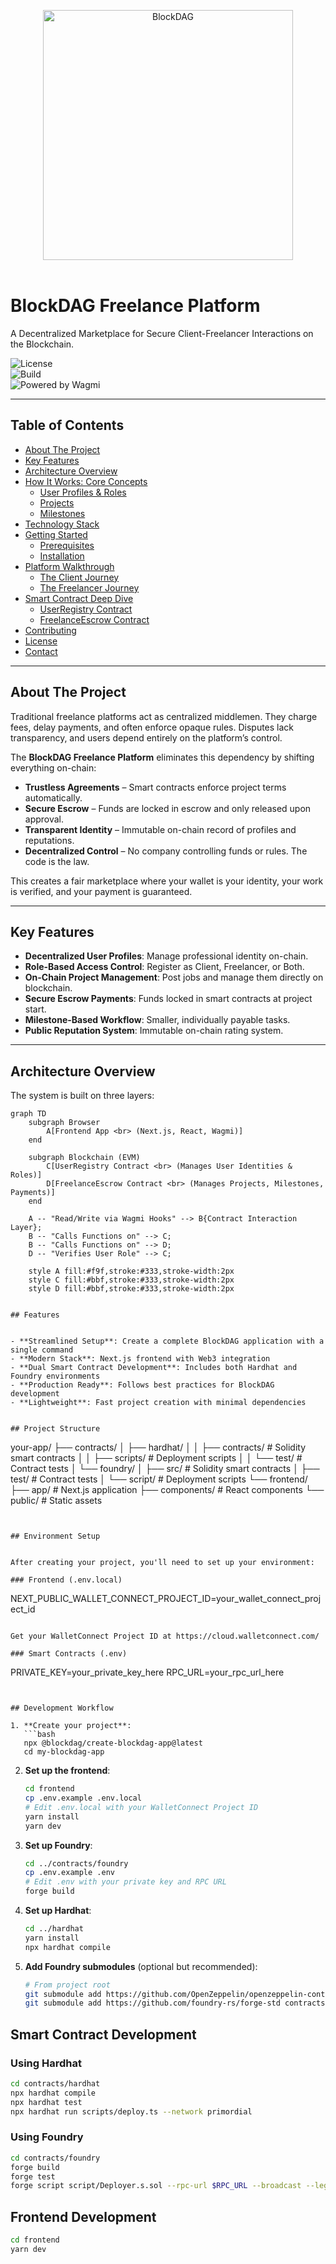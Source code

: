 <div align="center">	
    <p>	
	    <a href="(https://www.morphl2.io/)">	
            <div>	
	           <img width="400px" src="https://blockdag.network/images/presskit/Logo.svg" align="center" alt="BlockDAG" />	
		    </div>
	    </a>
            <br>
    </p>
      
</div>


# BlockDAG Freelance Platform  

A Decentralized Marketplace for Secure Client-Freelancer Interactions on the Blockchain.  

![License](https://img.shields.io/badge/License-MIT-yellow.svg)  
![Build](https://img.shields.io/badge/build-passing-brightgreen.svg)  
![Powered by Wagmi](https://img.shields.io/badge/Powered%20by-Wagmi-blueviolet)  

---

## Table of Contents
- [About The Project](#about-the-project)  
- [Key Features](#key-features)  
- [Architecture Overview](#architecture-overview)  
- [How It Works: Core Concepts](#how-it-works-core-concepts)  
  - [User Profiles & Roles](#1-user-profiles--roles)  
  - [Projects](#2-projects)  
  - [Milestones](#3-milestones)  
- [Technology Stack](#technology-stack)  
- [Getting Started](#getting-started)  
  - [Prerequisites](#prerequisites)  
  - [Installation](#installation)  
- [Platform Walkthrough](#platform-walkthrough)  
  - [The Client Journey](#the-client-journey)  
  - [The Freelancer Journey](#the-freelancer-journey)  
- [Smart Contract Deep Dive](#smart-contract-deep-dive)  
  - [UserRegistry Contract](#userregistry-contract)  
  - [FreelanceEscrow Contract](#freelanceescrow-contract)  
- [Contributing](#contributing)  
- [License](#license)  
- [Contact](#contact)  

---

## About The Project  

Traditional freelance platforms act as centralized middlemen. They charge fees, delay payments, and often enforce opaque rules. Disputes lack transparency, and users depend entirely on the platform’s control.  

The **BlockDAG Freelance Platform** eliminates this dependency by shifting everything on-chain:  

- **Trustless Agreements** – Smart contracts enforce project terms automatically.  
- **Secure Escrow** – Funds are locked in escrow and only released upon approval.  
- **Transparent Identity** – Immutable on-chain record of profiles and reputations.  
- **Decentralized Control** – No company controlling funds or rules. The code is the law.  

This creates a fair marketplace where your wallet is your identity, your work is verified, and your payment is guaranteed.  

---

## Key Features  

- **Decentralized User Profiles**: Manage professional identity on-chain.  
- **Role-Based Access Control**: Register as Client, Freelancer, or Both.  
- **On-Chain Project Management**: Post jobs and manage them directly on blockchain.  
- **Secure Escrow Payments**: Funds locked in smart contracts at project start.  
- **Milestone-Based Workflow**: Smaller, individually payable tasks.  
- **Public Reputation System**: Immutable on-chain rating system.  

---

## Architecture Overview  

The system is built on three layers:  

```mermaid
graph TD
    subgraph Browser
        A[Frontend App <br> (Next.js, React, Wagmi)]
    end

    subgraph Blockchain (EVM)
        C[UserRegistry Contract <br> (Manages User Identities & Roles)]
        D[FreelanceEscrow Contract <br> (Manages Projects, Milestones, Payments)]
    end

    A -- "Read/Write via Wagmi Hooks" --> B{Contract Interaction Layer};
    B -- "Calls Functions on" --> C;
    B -- "Calls Functions on" --> D;
    D -- "Verifies User Role" --> C;

    style A fill:#f9f,stroke:#333,stroke-width:2px
    style C fill:#bbf,stroke:#333,stroke-width:2px
    style D fill:#bbf,stroke:#333,stroke-width:2px


## Features


- **Streamlined Setup**: Create a complete BlockDAG application with a single command
- **Modern Stack**: Next.js frontend with Web3 integration
- **Dual Smart Contract Development**: Includes both Hardhat and Foundry environments
- **Production Ready**: Follows best practices for BlockDAG development
- **Lightweight**: Fast project creation with minimal dependencies


## Project Structure

```
your-app/
├── contracts/
│   ├── hardhat/
│   │   ├── contracts/     # Solidity smart contracts
│   │   ├── scripts/       # Deployment scripts
│   │   └── test/          # Contract tests
│   └── foundry/
│       ├── src/           # Solidity smart contracts
│       ├── test/          # Contract tests
│       └── script/        # Deployment scripts
└── frontend/
    ├── app/               # Next.js application
    ├── components/        # React components
    └── public/            # Static assets
```


## Environment Setup


After creating your project, you'll need to set up your environment:

### Frontend (.env.local)

```
NEXT_PUBLIC_WALLET_CONNECT_PROJECT_ID=your_wallet_connect_project_id
```

Get your WalletConnect Project ID at https://cloud.walletconnect.com/

### Smart Contracts (.env)

```
PRIVATE_KEY=your_private_key_here
RPC_URL=your_rpc_url_here
```


## Development Workflow

1. **Create your project**:
   ```bash
   npx @blockdag/create-blockdag-app@latest
   cd my-blockdag-app
   ```
   
2. **Set up the frontend**:
   ```bash
   cd frontend
   cp .env.example .env.local
   # Edit .env.local with your WalletConnect Project ID
   yarn install
   yarn dev
   ```
   
3. **Set up Foundry**:
   ```bash
   cd ../contracts/foundry
   cp .env.example .env
   # Edit .env with your private key and RPC URL
   forge build
   ```
   
4. **Set up Hardhat**:
   ```bash
   cd ../hardhat
   yarn install
   npx hardhat compile
   ```

5. **Add Foundry submodules** (optional but recommended):
   ```bash
   # From project root
   git submodule add https://github.com/OpenZeppelin/openzeppelin-contracts.git contracts/foundry/lib/openzeppelin-contracts
   git submodule add https://github.com/foundry-rs/forge-std contracts/foundry/lib/forge-std
   ```

## Smart Contract Development

### Using Hardhat

```bash
cd contracts/hardhat
npx hardhat compile
npx hardhat test
npx hardhat run scripts/deploy.ts --network primordial
```

### Using Foundry

```bash
cd contracts/foundry
forge build
forge test
forge script script/Deployer.s.sol --rpc-url $RPC_URL --broadcast --legacy --private-key $PRIVATE_KEY
```

## Frontend Development

```bash
cd frontend
yarn dev
```
